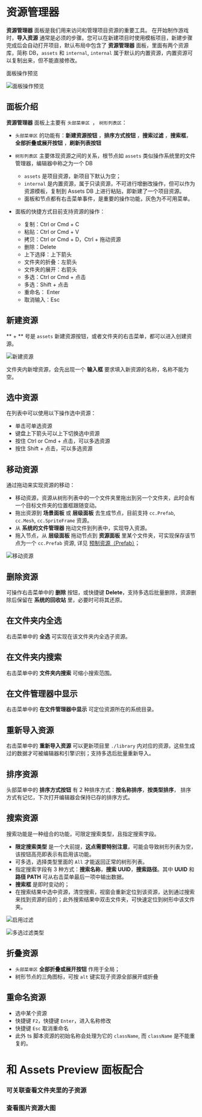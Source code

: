 # 资源管理器

 **资源管理器** 面板是我们用来访问和管理项目资源的重要工具。
 在开始制作游戏时，**导入资源** 通常是必须的步骤。您可以在新建项目时使用模板项目，新建步骤完成后会自动打开项目，默认布局中包含了 **资源管理器** 面板，里面有两个资源库，简称 DB，`assets` 和 `internal`, `internal` 属于默认的内置资源，内置资源可以复制出来，但不能直接修改。

 面板操作预览

 ![面板操作预览](img/thumb.gif)

## 面板介绍

**资源管理器** 面板上主要有 `头部菜单区 `， `树形列表区`：

- `头部菜单区` 的功能有：**新建资源按钮** ，**排序方式按钮** ，**搜索过滤** ，**搜索框**，**全部折叠或展开按钮** ，**刷新列表按钮**
- `树形列表区` 主要体现资源之间的关系，根节点如 `assets` 类似操作系统里的文件管理器，编辑器中称之为一个 DB
  * `assets` 是项目资源，新项目下默认为空；
  * `internal` 是内置资源，属于只读资源，不可进行增删改操作，但可以作为资源模板，复制到 Assets DB 上进行粘贴，即新建了一个项目资源。
  * 面板和节点都有右击菜单事件，是重要的操作功能，灰色为不可用菜单。
- 面板的快捷方式目前支持资源的操作：

    - 复制：Ctrl or Cmd + C
    - 粘贴：Ctrl or Cmd + V
    - 拷贝：Ctrl or Cmd + D，Ctrl + 拖动资源
    - 删除：Delete
    - 上下选择：上下箭头
    - 文件夹的折叠：左箭头
    - 文件夹的展开：右箭头 
    - 多选：Ctrl or Cmd + 点击
    - 多选：Shift + 点击
    - 重命名： Enter
    - 取消输入：Esc

## 新建资源

** + ** 号是 `assets` 新建资源按钮，或者文件夹的右击菜单，都可以进入创建资源。

![新建资源](img/create.png)

文件夹内新增资源，会先出现一个 **输入框** 要求填入新资源的名称，名称不能为空。

## 选中资源

在列表中可以使用以下操作选中资源：

- 单击可单选资源
- 键盘上下箭头可以上下切换选中资源
- 按住 Ctrl or Cmd + 点击，可以多选资源
- 按住 Shift + 点击，可以多选资源

## 移动资源

通过拖动来实现资源的移动：

- 移动资源，资源从树形列表中的一个文件夹里拖出到另一个文件夹，此时会有一个目标文件夹的位置框跟随变动。
- 拖出资源到 **场景面板** 或 **层级面板** 去生成节点，目前支持 `cc.Prefab`, `cc.Mesh`, `cc.SpriteFrame` 资源。
- 从 **系统的文件管理器** 拖动文件到列表中，实现导入资源。
- 拖入节点，从 **层级面板** 拖动节点到 **资源面板** 里某个文件夹，可实现保存该节点为一个 `cc.Prefab` 资源, 详见 [预制资源（Prefab）](../../asset/prefab.md)；

 ![移动资源](img/drag.png)

## 删除资源

可操作右击菜单中的 **删除** 按钮，或快捷键 **Delete**，支持多选后批量删除，资源删除后保留在 **系统的回收站** 里，必要时可将其还原。

## 在文件夹内全选

右击菜单中的 **全选** 可实现在该文件夹内全选子资源。

## 在文件夹内搜索

右击菜单中的 **文件夹内搜索** 可缩小搜索范围。

## 在文件管理器中显示

右击菜单中的 **在文件管理器中显示** 可定位资源所在的系统目录。

## 重新导入资源

右击菜单中的 **重新导入资源** 可以更新项目里 `./library` 内对应的资源，这些生成过的数据才可被编辑器和引擎识别；支持多选后批量重新导入。

## 排序资源

头部菜单中的 **排序方式按钮** 有 2 种排序方式：**按名称排序**，**按类型排序**，
排序方式有记忆，下次打开编辑器会保持已存的排序方式。

## 搜索资源

搜索功能是一种组合的功能，可限定搜索类型，且指定搜索字段。
- **限定搜索类型** 是一个大前提，**这点需要特别注意**，可能会导致树形列表为空，该按钮高亮即表示有启用该功能。
- 可多选，选择类型里面的 `All` 才能返回正常的树形列表。
- 指定搜索字段有 3 种方式：**搜索名称**，**搜索 UUID**，**搜索路径**。其中 **UUID** 和 **路径 PATH** 可从右击菜单最后一项中输出数据。
- **搜索框** 是即时变动的；
- 在搜索结果中选中资源，清空搜索，视窗会重新定位到该资源，达到通过搜索来找到资源的目的；此外搜索结果中双击文件夹，可快速定位到树形中该文件夹。

 ![启用过滤](img/search-type.png)

 ![多选过滤类型](img/search-types.png)


## 折叠资源

- `头部菜单区` **全部折叠或展开按钮** 作用于全局；
- 树形节点的三角图标，可按 `alt` 键实现子资源全部展开或折叠

## 重命名资源

- 选中某个资源
- 快捷键 `F2`，快捷键 `Enter`，进入名称修改
- 快捷键 `Esc` 取消重命名
- 此外 ts 脚本资源的初始名称会处理为它的 `className`, 而 `className` 是不能重复的。


# 和 Assets Preview 面板配合

### 可关联查看文件夹里的子资源
### 查看图片资源大图


